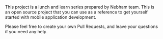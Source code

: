 This project is a lunch and learn series prepared by Nebham team. This is an open source project that you can use as a reference to get yourself started with mobile application development.

Please feel free to create your own Pull Requests, and leave your questions if you need any help.
